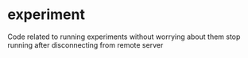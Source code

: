 # experiment
Code related to running experiments without worrying about them stop running after disconnecting from remote server
